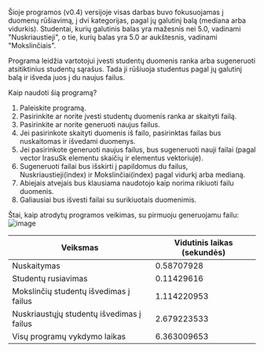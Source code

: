Šioje programos (v0.4) versijoje visas darbas buvo fokusuojamas į duomenų rūšiavimą, į dvi kategorijas, pagal jų galutinį balą (mediana arba vidurkis). Studentai, kurių galutinis balas yra mažesnis nei 5.0, vadinami "Nuskriaustieji", o tie, kurių balas yra 5.0 ar aukštesnis, vadinami "Mokslinčiais".

Programa leidžia vartotojui įvesti studentų duomenis ranka arba sugeneruoti atsitiktinius studentų sąrašus. Tada ji rūšiuoja studentus pagal jų galutinį balą ir išveda juos į du naujus failus.

Kaip naudoti šią programą?
1. Paleiskite programą.
2. Pasirinkite ar norite įvesti studentų duomenis ranka ar skaityti failą.
3. Pasirinkite ar norite generuoti naujus failus.
5. Jei pasirinkote skaityti duomenis iš failo, pasirinktas failas bus nuskaitomas ir išvedami duomenys.
6. Jei pasirinkote generuoti naujus failus, bus sugeneruoti nauji failai (pagal vector IrasuSk elementu skaičių ir elementus vektoriuje).
7. Sugeneruoti failai bus išskirti į papildomus du failus, Nuskriaustieji(index) ir Mokslinčiai(index) pagal vidurkį arba medianą.
8. Abiejais atvejais bus klausiama naudotojo kaip norima rikiuoti failu duomenis.
9. Galiausiai bus išvesti failai su surikiuotais duomenimis.

Štai, kaip atrodytų programos veikimas, su pirmuoju generuojamu failu:
![image](https://github.com/Ignas420/Objektinis_prog/assets/145566919/e6641817-7a9f-4054-a1f2-b7ea10e94787)

| Veiksmas                                         | Vidutinis laikas (sekundės)     |
|--------------------------------------------------|---------------------------------|
| Nuskaitymas                                      | 0.58707928                     |
| Studentų rusiavimas                              | 0.11429616                     |
| Mokslinčių studentų išvedimas į failus          | 1.114220953             |
| Nuskriaustųjų studentų išvedimas į failus       | 2.679223533             |
| Visų programų vykdymo laikas                    | 6.363009653              |

